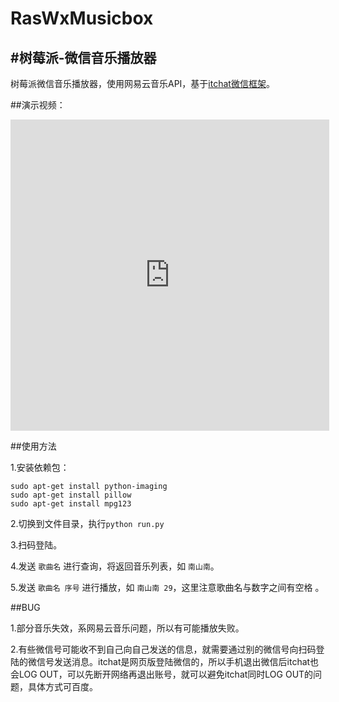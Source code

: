 # RasWxMusicbox
#树莓派-微信音乐播放器
----

树莓派微信音乐播放器，使用网易云音乐API，基于[itchat微信框架](https://github.com/littlecodersh/ItChat)。

##演示视频：

<iframe height=498 width=510 src="http://player.youku.com/embed/XMTYwMDkzOTk4MA==" frameborder=0 allowfullscreen></iframe>

##使用方法

1.安装依赖包： 

	sudo apt-get install python-imaging
	sudo apt-get install pillow
    sudo apt-get install mpg123

2.切换到文件目录，执行`python run.py`

3.扫码登陆。

4.发送 `歌曲名` 进行查询，将返回音乐列表，如 `南山南`。

5.发送 `歌曲名 序号` 进行播放，如 `南山南 29`，这里注意歌曲名与数字之间有空格 。


##BUG

1.部分音乐失效，系网易云音乐问题，所以有可能播放失败。

2.有些微信号可能收不到自己向自己发送的信息，就需要通过别的微信号向扫码登陆的微信号发送消息。itchat是网页版登陆微信的，所以手机退出微信后itchat也会LOG OUT，可以先断开网络再退出账号，就可以避免itchat同时LOG OUT的问题，具体方式可百度。


